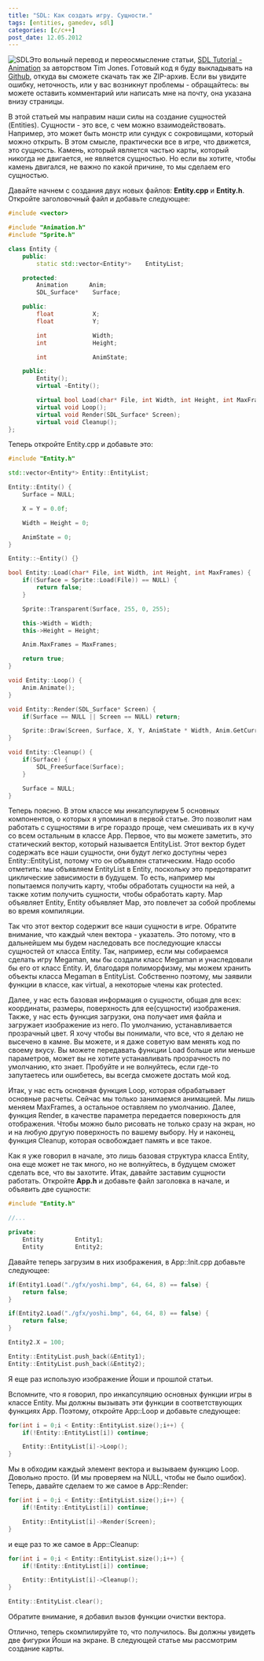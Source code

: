 ```yaml
---
title: "SDL: Как создать игру. Сущности."
tags: [entities, gamedev, sdl]
categories: [c/c++]
post_date: 12.05.2012
---
```

<img class="oppic" src="{{site.url}}/img/sdl_logo.png" alt="SDL" />Это вольный перевод и переосмысление статьи, [SDL Tutorial - Animation][1] за авторством Tim Jones. Готовый код я буду выкладывать на [Github][2], откуда вы сможете скачать так же ZIP-архив. Если вы увидите ошибку, неточность, или у вас возникнут проблемы - обращайтесь: вы можете оставить комментарий или написать мне на почту, она указана внизу страницы.

В этой статьей мы направим наши силы на создание сущностей (Entities). Сущности - это все, с чем можно взаимодействовать. Например, это может быть монстр или сундук с сокровищами, который можно открыть. В этом смысле, практически все в игре, что движется, это сущность. Камень, который является частью карты, который никогда не двигается, не является сущностью. Но если вы хотите, чтобы камень двигался, не важно по какой причине, то мы сделаем его сущностью.<!--more-->

Давайте начнем с создания двух новых файлов: **Entity.cpp** и **Entity.h**. Откройте заголовочный файл и добавьте следующее:

```cpp
#include <vector>

#include "Animation.h"
#include "Sprite.h"

class Entity {
    public:
        static std::vector<Entity*>    EntityList;

    protected:
        Animation      Anim;
        SDL_Surface*    Surface;

    public:
        float           X;
        float           Y;

        int             Width;
        int             Height;

        int             AnimState;

    public:
        Entity();
        virtual ~Entity();

        virtual bool Load(char* File, int Width, int Height, int MaxFrames);
        virtual void Loop();
        virtual void Render(SDL_Surface* Screen);
        virtual void Cleanup();
};
```

Теперь откройте Entity.cpp и добавьте это:

```cpp
#include "Entity.h"

std::vector<Entity*> Entity::EntityList;

Entity::Entity() {
    Surface = NULL;

    X = Y = 0.0f;

    Width = Height = 0;

    AnimState = 0;
}

Entity::~Entity() {}

bool Entity::Load(char* File, int Width, int Height, int MaxFrames) {
    if((Surface = Sprite::Load(File)) == NULL) {
        return false;
    }

    Sprite::Transparent(Surface, 255, 0, 255);

    this->Width = Width;
    this->Height = Height;

    Anim.MaxFrames = MaxFrames;

    return true;
}

void Entity::Loop() {
    Anim.Animate();
}

void Entity::Render(SDL_Surface* Screen) {
    if(Surface == NULL || Screen == NULL) return;

    Sprite::Draw(Screen, Surface, X, Y, AnimState * Width, Anim.GetCurrentFrame() * Height, Width, Height);
}

void Entity::Cleanup() {
    if(Surface) {
        SDL_FreeSurface(Surface);
    }

    Surface = NULL;
}
```

Теперь поясню. В этом классе мы инкапсулируем 5 основных компонентов, о которых я упоминал в первой статье. Это позволит нам работать с сущностями в игре гораздо проще, чем смешивать их в кучу со всем остальным в классе App. Первое, что вы можете заметить, это статический вектор, который называется EntityList. Этот вектор будет содержать все наши сущности, они будут легко доступны через Entity::EntityList, потому что он объявлен статическим. Надо особо отметить: мы объявляем EntityList в Entity, поскольку это предотвратит циклические зависимости в будущем. То есть, например мы попытаемся получить карту, чтобы обработать сущности на ней, а также хотим получить сущности, чтобы обработать карту. Map объявляет Entity, Entity объявляет Map, это повлечет за собой проблемы во время компиляции.

Так что этот вектор содержит все наши сущности в игре. Обратите внимание, что каждый член вектора - указатель. Это потому, что в дальнейшем мы будем наследовать все последующие классы сущностей от класса Entity. Так, например, если мы собираемся сделать игру Megaman, мы бы создали класс Megaman и унаследовали бы его от класс Entity. И, благодаря полиморфизму, мы можем хранить объекты класса Megaman в EntityList. Собственно поэтому, мы заявили функции в классе, как virtual, а некоторые члены как protected. 

Далее, у нас есть базовая информация о сущности, общая для всех: координаты, размеры, поверхность для ее(сущности) изображения. Также, у нас есть функция загрузки, она получает имя файла и загружает изображение из него. По умолчанию, устанавливается прозрачный цвет. Я хочу чтобы вы понимали, что все, что я делаю не высечено в камне. Вы можете, и я даже советую вам менять код по своему вкусу. Вы можете передавать функции Load больше или меньше параметров, может вы не хотите устанавливать прозрачность по умолчанию, кто знает. Пробуйте и не волнуйтесь, если где-то запутаетесь или ошибетесь, вы всегда сможете достать мой код.

Итак, у нас есть основная функция Loop, которая обрабатывает основные расчеты. Сейчас мы только занимаемся анимацией. Мы лишь меняем  MaxFrames, а остальное оставляем по умолчанию. Далее, функция Render, в качестве параметра передается поверхность для отображения. Чтобы можно было рисовать не только сразу на экран, но и на любую другую поверхность по вашему выбору. Ну и наконец, функция Cleanup, которая освобождает память и все такое. 

Как я уже говорил в начале, это лишь базовая структура класса Entity, она еще может не так много, но не волнуйтесь, в будущем сможет сделать все, что вы захотите. Итак, давайте заставим сущности работать. Откройте **App.h** и добавьте файл заголовка в начале, и объявить две сущности:

```cpp
#include "Entity.h"

//...

private:
    Entity         Entity1;
    Entity         Entity2;
```


Давайте теперь загрузим в них изображения, в App::Init.cpp добавьте следующее:

```cpp
if(Entity1.Load("./gfx/yoshi.bmp", 64, 64, 8) == false) {
    return false;
}

if(Entity2.Load("./gfx/yoshi.bmp", 64, 64, 8) == false) {
    return false;
}

Entity2.X = 100;

Entity::EntityList.push_back(&Entity1);
Entity::EntityList.push_back(&Entity2);
```

Я еще раз использую изображение Йоши и прошлой статьи.

Вспомните, что я говорил, про инкапсуляцию основных функции игры в классе Entity. Мы должны вызывать эти функции в соответствующих функциях App. Поэтому, откройте App::Loop и добавьте следующее: 

```cpp
for(int i = 0;i < Entity::EntityList.size();i++) {
    if(!Entity::EntityList[i]) continue;

    Entity::EntityList[i]->Loop();
}
```

Мы в обходим каждый элемент вектора и вызываем функцию Loop. Довольно просто. (И мы проверяем на NULL, чтобы не было ошибок). Теперь, давайте сделаем то же самое в App::Render:

```cpp
for(int i = 0;i < Entity::EntityList.size();i++) {
    if(!Entity::EntityList[i]) continue;

    Entity::EntityList[i]->Render(Screen);
}
```

и еще раз то же самое в App::Cleanup:

```cpp
for(int i = 0;i < Entity::EntityList.size();i++) {
    if(!Entity::EntityList[i]) continue;

    Entity::EntityList[i]->Cleanup();
}

Entity::EntityList.clear();
```

Обратите внимание, я добавил вызов функции очистки вектора.

Отлично, теперь скомпилируйте то, что получилось. Вы должны увидеть две фигурки Йоши на экране. В следующей статье мы рассмотрим создание карты.

[1]: http://www.sdltutorials.com/sdl-animation
[2]: https://github.com/charnad/SDLTutorial